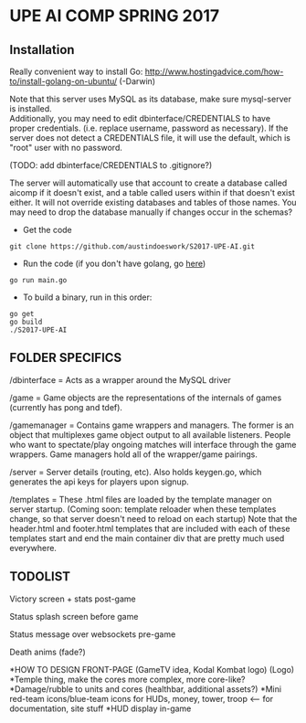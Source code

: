 # UPE AI COMP SPRING 2017

## Installation

Really convenient way to install Go: http://www.hostingadvice.com/how-to/install-golang-on-ubuntu/ (-Darwin)

Note that this server uses MySQL as its database, make sure mysql-server is installed.	
Additionally, you may need to edit dbinterface/CREDENTIALS to have proper credentials. (i.e. replace username, password as necessary). If the server does not detect a CREDENTIALS file, it will use the default, which is "root" user with no password.

(TODO: add dbinterface/CREDENTIALS to .gitignore?)

The server will automatically use that account to create a database called aicomp if it doesn't exist, and a table called users within if that doesn't exist either.
It will not override existing databases and tables of those names. You may need to drop the database manually if changes occur in the schemas?

- Get the code

```
git clone https://github.com/austindoeswork/S2017-UPE-AI.git
```

- Run the code (if you don't have golang, go <a href="https://golang.org/doc/install/source">here</a>)

```
go run main.go
```

- To build a binary, run in this order:

```
go get
go build
./S2017-UPE-AI
```

## FOLDER SPECIFICS

/dbinterface = Acts as a wrapper around the MySQL driver

/game = Game objects are the representations of the internals of games (currently has pong and tdef).

/gamemanager = Contains game wrappers and managers. The former is an object that multiplexes game object output to all available listeners.
People who want to spectate/play ongoing matches will interface through the game wrappers. Game managers hold all of the wrapper/game pairings.

/server = Server details (routing, etc). Also holds keygen.go, which generates the api keys for players upon signup.

/templates = These .html files are loaded by the template manager on server startup. (Coming soon: template reloader when these templates change, so that server doesn't need to reload on each startup)
Note that the header.html and footer.html templates that are included with each of these templates start and end the main container div that are pretty much used everywhere.

## TODOLIST

Victory screen + stats post-game

Status splash screen before game

Status message over websockets pre-game

Death anims (fade?)

*HOW TO DESIGN FRONT-PAGE (GameTV idea, Kodal Kombat logo) (Logo)
*Temple thing, make the cores more complex, more core-like?
*Damage/rubble to units and cores (healthbar, additional assets?)
*Mini red-team icons/blue-team icons for HUDs, money, tower, troop <-- for documentation, site stuff
*HUD display in-game